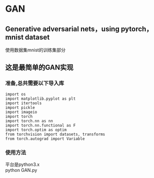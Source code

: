 # GAN
## Generative adversarial nets，using pytorch，mnist dataset  
使用数据集mnist的训练集部分  
## 这是最简单的GAN实现  
### 准备,总共需要以下导入库  
`import os`  
`import matplotlib.pyplot as plt`  
`import itertools`  
`import pickle`  
`import imageio`  
`import torch`  
`import torch.nn as nn`  
`import torch.nn.functional as F`  
`import torch.optim as optim`  
`from torchvision import datasets, transforms`  
`from torch.autograd import Variable`  
### 使用方法  
平台是python3.x  
python GAN.py
